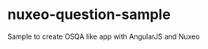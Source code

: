 nuxeo-question-sample
=====================

Sample to create OSQA like app with AngularJS and Nuxeo
